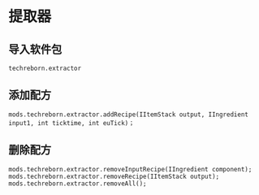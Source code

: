 # 提取器

## 导入软件包
`techreborn.extractor`

## 添加配方
```zenscript
mods.techreborn.extractor.addRecipe(IItemStack output, IIngredient input1, int ticktime, int euTick)；
```

## 删除配方
```zenscript
mods.techreborn.extractor.removeInputRecipe(IIngredient component);
mods.techreborn.extractor.removeRecipe(IItemStack output);
mods.techreborn.extractor.removeAll();
```